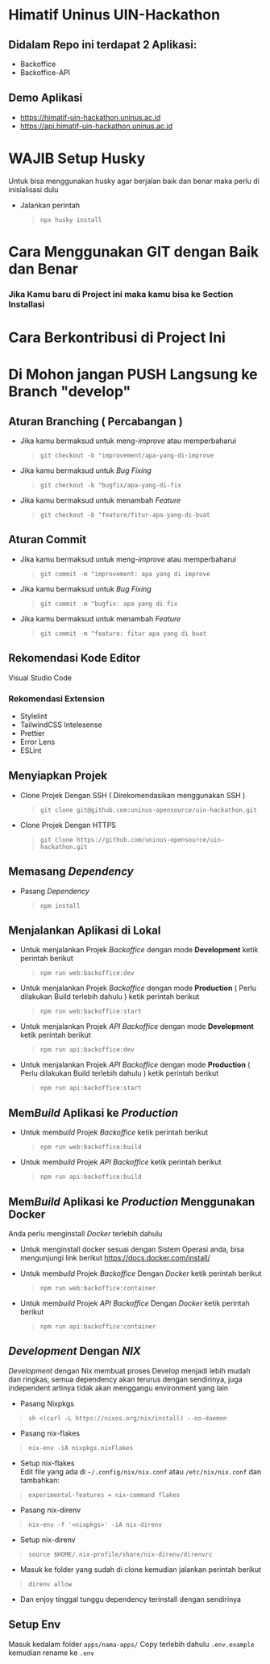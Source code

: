 # Himatif Uninus UIN-Hackathon

## Didalam Repo ini terdapat 2 Aplikasi:

- Backoffice
- Backoffice-API

## Demo Aplikasi

- https://himatif-uin-hackathon.uninus.ac.id
- https://api.himatif-uin-hackathon.uninus.ac.id

# WAJIB Setup Husky

Untuk bisa menggunakan husky agar berjalan baik dan benar maka perlu di inisialisasi dulu

- Jalankan perintah
  > `npx husky install`

# Cara Menggunakan GIT dengan Baik dan Benar

### Jika Kamu baru di Project ini maka kamu bisa ke Section Installasi

# Cara Berkontribusi di Project Ini

# Di Mohon jangan PUSH Langsung ke Branch "develop"

## Aturan Branching ( Percabangan )

- Jika kamu bermaksud untuk meng-_improve_ atau memperbaharui

  > `git checkout -b "improvement/apa-yang-di-improve`

- Jika kamu bermaksud untuk _Bug Fixing_

  > `git checkout -b "bugfix/apa-yang-di-fix`

- Jika kamu bermaksud untuk menambah _Feature_

  > `git checkout -b "feature/fitur-apa-yang-di-buat`

## Aturan Commit

- Jika kamu bermaksud untuk meng-_improve_ atau memperbaharui

  > `git commit -m "improvement: apa yang di improve`

- Jika kamu bermaksud untuk _Bug Fixing_

  > `git commit -m "bugfix: apa yang di fix`

- Jika kamu bermaksud untuk menambah _Feature_

  > `git commit -m "feature: fitur apa yang di buat`

## Rekomendasi Kode Editor

Visual Studio Code

### Rekomendasi Extension

- Stylelint
- TailwindCSS Intelesense
- Prettier
- Error Lens
- ESLint

## Menyiapkan Projek

- Clone Projek Dengan SSH ( Direkomendasikan menggunakan SSH )

  > `git clone git@github.com:uninus-opensource/uin-hackathon.git`

- Clone Projek Dengan HTTPS

  > `git clone https://github.com/uninus-opensource/uin-hackathon.git`

## Memasang _Dependency_

- Pasang _Dependency_

  > `npm install`

## Menjalankan Aplikasi di Lokal

- Untuk menjalankan Projek _Backoffice_ dengan mode **Development** ketik perintah berikut

  > `npm run web:backoffice:dev`

- Untuk menjalankan Projek _Backoffice_ dengan mode **Production** ( Perlu dilakukan Build terlebih dahulu ) ketik perintah berikut

  > `npm run web:backoffice:start`

- Untuk menjalankan Projek _API Backoffice_ dengan mode **Development** ketik perintah berikut

  > `npm run api:backoffice:dev`

- Untuk menjalankan Projek _API Backoffice_ dengan mode **Production** ( Perlu dilakukan Build terlebih dahulu ) ketik perintah berikut

  > `npm run api:backoffice:start`


## Mem*Build* Aplikasi ke _Production_

- Untuk mem*build* Projek _Backoffice_ ketik perintah berikut

  > `npm run web:backoffice:build`


- Untuk mem*build* Projek _API Backoffice_ ketik perintah berikut

  > `npm run api:backoffice:build`


## Mem*Build* Aplikasi ke _Production_ Menggunakan Docker

Anda perlu menginstall _Docker_ terlebih dahulu

- Untuk menginstall docker sesuai dengan Sistem Operasi anda, bisa mengunjungi link berikut https://docs.docker.com/install/

- Untuk mem*build* Projek _Backoffice_ Dengan _Docker_ ketik perintah berikut

  > `npm run web:backoffice:container`


- Untuk mem*build* Projek _API Backoffice_ Dengan _Docker_ ketik perintah berikut

  > `npm run api:backoffice:container`

## _Development_ Dengan _NIX_

_Development_ dengan Nix membuat proses Develop menjadi lebih mudah dan ringkas, semua dependency akan terurus dengan sendirinya, juga independent artinya tidak akan menggangu environment yang lain

- Pasang Nixpkgs

> `sh <(curl -L https://nixos.org/nix/install) --no-daemon`

- Pasang nix-flakes

> `nix-env -iA nixpkgs.nixFlakes`

- Setup nix-flakes \
  Edit file yang ada di `~/.config/nix/nix.conf` atau `/etc/nix/nix.conf` dan tambahkan:

> `experimental-features = nix-command flakes`

- Pasang nix-direnv

> `nix-env -f '<nixpkgs>' -iA nix-direnv`

- Setup nix-direnv

> `source $HOME/.nix-profile/share/nix-direnv/direnvrc`

- Masuk ke folder yang sudah di clone kemudian jalankan perintah berikut

> `direnv allow`

- Dan enjoy tinggal tunggu dependency terinstall dengan sendirinya

## Setup Env

Masuk kedalam folder `apps/nama-apps/` Copy terlebih dahulu `.env.example` kemudian rename ke `.env`
